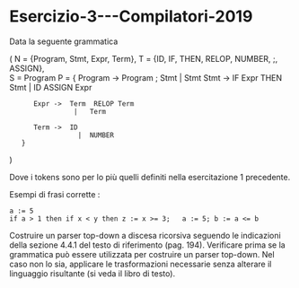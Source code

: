 # Esercizio-3---Compilatori-2019
Data la seguente grammatica

(
 N = {Program, Stmt, Expr, Term},
 T = {ID, IF, THEN, RELOP, NUMBER, ;, ASSIGN},  
 S = Program
 P = {
          Program -> Program ; Stmt
                           |  Stmt
           Stmt -> IF Expr THEN Stmt
                     | ID ASSIGN Expr

          Expr ->  Term  RELOP Term
                    |   Term

          Term ->  ID
                     |  NUMBER
       }
)

Dove i tokens sono per lo più quelli definiti nella esercitazione 1 precedente.

Esempi di frasi corrette :

    a := 5
    if a > 1 then if x < y then z := x >= 3;   a := 5; b := a <= b


Costruire un parser top-down a discesa ricorsiva seguendo le indicazioni della sezione 4.4.1 del testo di riferimento (pag. 194).
Verificare prima se la grammatica può essere utilizzata per costruire un parser top-down. Nel caso non lo sia, applicare le trasformazioni necessarie senza alterare il linguaggio risultante (si veda il libro di testo).